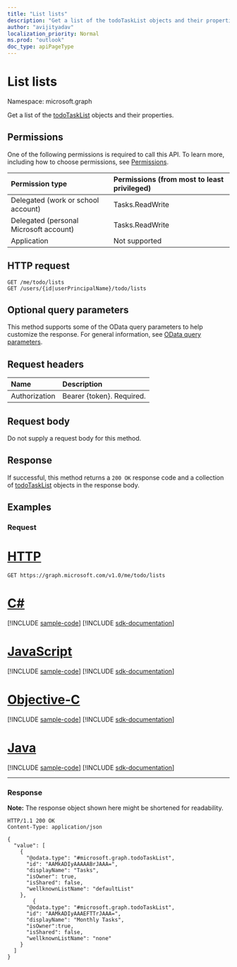 ```yaml
---
title: "List lists"
description: "Get a list of the todoTaskList objects and their properties."
author: "avijityadav"
localization_priority: Normal
ms.prod: "outlook"
doc_type: apiPageType
---
```


# List lists
Namespace: microsoft.graph

Get a list of the [todoTaskList](../resources/todotasklist.md) objects and their properties.

## Permissions
One of the following permissions is required to call this API. To learn more, including how to choose permissions, see [Permissions](/graph/permissions-reference).

|Permission type|Permissions (from most to least privileged)|
|:---|:---|
|Delegated (work or school account)|Tasks.ReadWrite|
|Delegated (personal Microsoft account)|Tasks.ReadWrite|
|Application|Not supported|

## HTTP request

<!-- {
  "blockType": "ignored"
}
-->
``` http
GET /me/todo/lists
GET /users/{id|userPrincipalName}/todo/lists
```

## Optional query parameters
This method supports some of the OData query parameters to help customize the response. For general information, see [OData query parameters](/graph/query-parameters).

## Request headers
|Name|Description|
|:---|:---|
|Authorization|Bearer {token}. Required.|

## Request body
Do not supply a request body for this method.

## Response

If successful, this method returns a `200 OK` response code and a collection of [todoTaskList](../resources/todotasklist.md) objects in the response body.

## Examples

### Request


# [HTTP](#tab/http)
<!-- {
  "blockType": "request",
  "name": "get_todotasklist"
}
-->
``` http
GET https://graph.microsoft.com/v1.0/me/todo/lists
```
# [C#](#tab/csharp)
[!INCLUDE [sample-code](../includes/snippets/csharp/get-todotasklist-csharp-snippets.md)]
[!INCLUDE [sdk-documentation](../includes/snippets/snippets-sdk-documentation-link.md)]

# [JavaScript](#tab/javascript)
[!INCLUDE [sample-code](../includes/snippets/javascript/get-todotasklist-javascript-snippets.md)]
[!INCLUDE [sdk-documentation](../includes/snippets/snippets-sdk-documentation-link.md)]

# [Objective-C](#tab/objc)
[!INCLUDE [sample-code](../includes/snippets/objc/get-todotasklist-objc-snippets.md)]
[!INCLUDE [sdk-documentation](../includes/snippets/snippets-sdk-documentation-link.md)]

# [Java](#tab/java)
[!INCLUDE [sample-code](../includes/snippets/java/get-todotasklist-java-snippets.md)]
[!INCLUDE [sdk-documentation](../includes/snippets/snippets-sdk-documentation-link.md)]

---



### Response
**Note:** The response object shown here might be shortened for readability.
<!-- {
  "blockType": "response",
  "truncated": true,
  "@odata.type": "collection(microsoft.graph.todoTaskList)"
}
-->
``` http
HTTP/1.1 200 OK
Content-Type: application/json

{
  "value": [
    {
      "@odata.type": "#microsoft.graph.todoTaskList",
      "id": "AAMkADIyAAAAABrJAAA=",
      "displayName": "Tasks",
      "isOwner": true,
      "isShared": false,
      "wellknownListName": "defaultList"
    },
        {
      "@odata.type": "#microsoft.graph.todoTaskList",
      "id": "AAMkADIyAAAEFTTrJAAA=",
      "displayName": "Monthly Tasks",
      "isOwner":true,
      "isShared": false,
      "wellknownListName": "none"
    }
  ]
}
```



